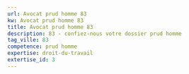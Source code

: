 ```yaml
---
url: Avocat prud homme 83
kw: Avocat prud homme 83
title: Avocat prud homme 83
description: 83 - confiez-nous votre dossier prud homme
tag_ville: 83
competence: prud homme
expertise: droit-du-travail
extertise_id: 3
---
```

